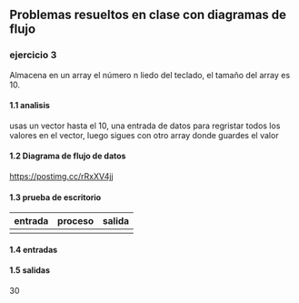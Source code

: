 ## Problemas resueltos en clase con diagramas de flujo
### ejercicio 3
Almacena en un array el número n liedo del teclado, el tamaño del array es 10.
 #### 1.1 analisis 
usas un vector hasta el 10, una entrada de datos para regristar todos los valores en el vector, luego sigues con otro array donde guardes el valor
#### 1.2 Diagrama de flujo de datos
https://postimg.cc/rRxXV4jj
#### 1.3 prueba de escritorio
|entrada|proceso|salida|
|------------|-------------|----------|
|            |              |         |

#### 1.4 entradas

#### 1.5 salidas
30

